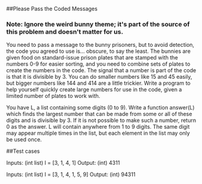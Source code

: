 ##Please Pass the Coded Messages

### Note: Ignore the weird bunny theme; it's part of the source of this problem and doesn't matter for us.

You need to pass a message to the bunny prisoners, but to avoid detection, the code you agreed to use is... obscure, to say the least. The bunnies are given food on standard-issue prison plates that are stamped with the numbers 0-9 for easier sorting, and you need to combine sets of plates to create the numbers in the code. The signal that a number is part of the code is that it is divisible by 3. You can do smaller numbers like 15 and 45 easily, but bigger numbers like 144 and 414 are a little trickier. Write a program to help yourself quickly create large numbers for use in the code, given a limited number of plates to work with.

You have L, a list containing some digits (0 to 9). Write a function answer(L) which finds the largest number that can be made from some or all of these digits and is divisible by 3. If it is not possible to make such a number, return 0 as the answer. L will contain anywhere from 1 to 9 digits.  The same digit may appear multiple times in the list, but each element in the list may only be used once.


##Test cases

Inputs:
    (int list) l = [3, 1, 4, 1]
Output:
    (int) 4311

Inputs:
    (int list) l = [3, 1, 4, 1, 5, 9]
Output:
    (int) 94311